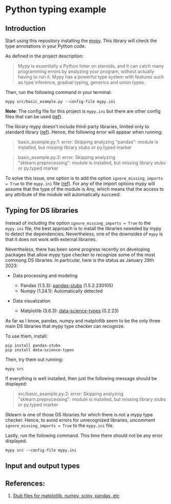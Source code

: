 # Python typing example

## Introduction
Start using this repository installing the [mypy](https://pypi.org/project/mypy/). This library will check the type annotations in your Python code.

As defined in the project description:
> Mypy is essentially a Python linter on steroids, and it can catch many programming errors by analyzing your program, without actually having to run it. Mypy has a powerful type system with features such as type inference, gradual typing, generics and union types.

Then, run the following command in your terminal:

```
mypy src/basic_example.py --config-file mypy.ini
```

**Note**: The config file for this project is `mypy.ini` but there are other config files that can be used ([ref](https://mypy.readthedocs.io/en/stable/config_file.html)).

The library mypy doesn't include third-party libraries, limited only to standard library ([ref](ttps://stackoverflow.com/questions/72457638/why-isnt-mypy-seeing-types-from-typeshed)). Hence, the following error will appear when running:

> basic_example.py:1: error: Skipping analyzing "pandas": module is installed, but missing library stubs or py.typed marker

> basic_example.py:2: error: Skipping analyzing "sklearn.preprocessing": module is installed, but missing library stubs or py.typed marker

To solve this issue, one option is to add the option `ignore_missing_imports = True` to the `mypy.ini` file ([ref](https://mypy.readthedocs.io/en/stable/running_mypy.html#missing-imports)). For any of the import options mypy will assume that the type of the module is Any, which means that the access to any attribute of the module will automatically succeed.

## Typing for DS libraries

Instead of including the option `ignore_missing_imports = True` to the `mypy.ini` file, the best approach is to install the libraries neeeded by mypy to detect the dependencies. Nevertheless, one of the downsides of `mypy` is that it does not work with external libraries.

Nevertheless, there has been some progress recently on developing packages that allow mypy type checker to recognize some of the most commong DS libraries. In particular, here is the status as January 29th 2023:

- Data processing and modeling
    - Pandas (1.5.3): [pandas-stubs](https://pypi.org/project/pandas-stubs/) (1.5.2.230105)
    - Numpy (1.24.1): Automatically detected

- Data visualization
    - Matplotlib (3.6.3): [data-science-types](https://pypi.org/project/data-science-types/) (0.2.23)

As far as I know, pandas, numpy and matplotlib seem to be the only three main DS libraries that mypy type checker can recognize.

To use them, install:
```
pip install pandas-stubs
pip install data-science-types
```

Then, try them out running:
```
mypy src
```

If everything is well installed, then just the following message should be displayed:

> src/basic_example.py:2: error: Skipping analyzing "sklearn.preprocessing": module is installed, but missing library stubs or py.typed marker

Sklearn is one of those DS libraries for which there is not a mypy type checker. Hence, to avoid errors for unrecognized libraries, uncomment `ignore_missing_imports = True` to the `mypy.ini` file.

Lastly, run the following command. This time there should not be any error displayed.

```
mypy src --config-file mypy.ini
```

## Input and output types





## References:

1. [Stub files for matplotlib, numpy, scipy, pandas, etc](https://stackoverflow.com/questions/60247157/how-can-i-get-stub-files-for-matplotlib-numpy-scipy-pandas-etc)

